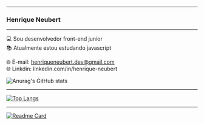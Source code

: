 _____________________________________________
### Henrique Neubert
_____________________________________________

  💻 Sou desenvolvedor front-end junior </br>
  📚 Atualmente estou estudando javascript </br>
  
  🌐 E-mail: henriqueneubert.dev@gmail.com </br>
  🌐 Linkdin: linkedin.com/in/henrique-neubert </br>
  
   
 ![Anurag's GitHub stats](https://github-readme-stats.vercel.app/api?username=HenriqueNeubert&count_private=true&show_icons=true&theme=onedark&card_width=100&include_all_commits=true)
 _____________________________________________
   
 [![Top Langs](https://github-readme-stats.vercel.app/api/top-langs/?username=HenriqueNeubert&card_width=100&theme=onedark&exclude_repo=github-readme-stats,anuraghazra.github.io)](https://github.com/anuraghazra/github-readme-stats)
 
_____________________________________________

[![Readme Card](https://github-readme-stats.vercel.app/api/pin/?username=HenriqueNeubert&repo=github-readme-stats)](https://github.com/anuraghazra/github-readme-stats)





